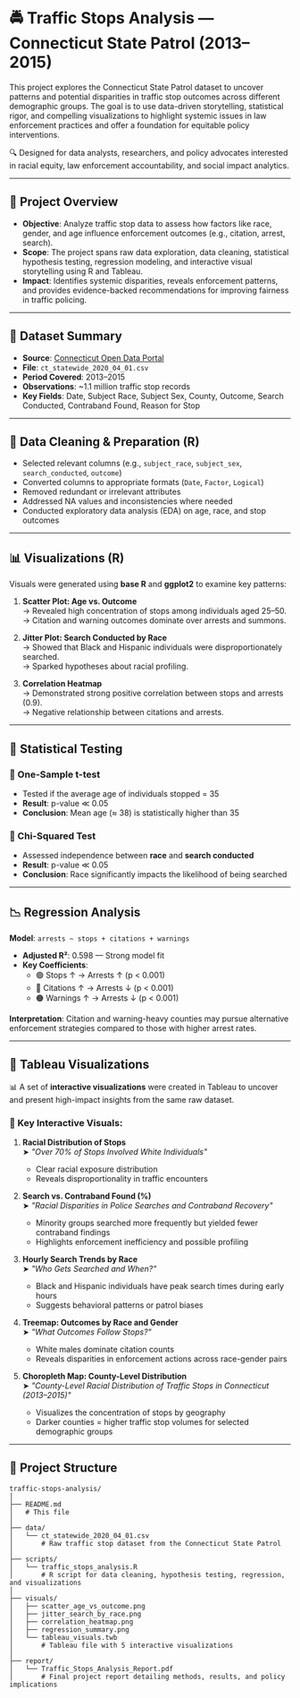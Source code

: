 # 🚔 Traffic Stops Analysis — Connecticut State Patrol (2013–2015)

This project explores the Connecticut State Patrol dataset to uncover patterns and potential disparities in traffic stop outcomes across different demographic groups. The goal is to use data-driven storytelling, statistical rigor, and compelling visualizations to highlight systemic issues in law enforcement practices and offer a foundation for equitable policy interventions.

🔍 Designed for data analysts, researchers, and policy advocates interested in racial equity, law enforcement accountability, and social impact analytics.

---

## 📌 Project Overview

- **Objective**: Analyze traffic stop data to assess how factors like race, gender, and age influence enforcement outcomes (e.g., citation, arrest, search).
- **Scope**: The project spans raw data exploration, data cleaning, statistical hypothesis testing, regression modeling, and interactive visual storytelling using R and Tableau.
- **Impact**: Identifies systemic disparities, reveals enforcement patterns, and provides evidence-backed recommendations for improving fairness in traffic policing.

---

## 📁 Dataset Summary

- **Source**: [Connecticut Open Data Portal](https://openpolicing.stanford.edu/data/)
- **File**: `ct_statewide_2020_04_01.csv`
- **Period Covered**: 2013–2015
- **Observations**: ~1.1 million traffic stop records
- **Key Fields**: Date, Subject Race, Subject Sex, County, Outcome, Search Conducted, Contraband Found, Reason for Stop

---

## 🧹 Data Cleaning & Preparation (R)

- Selected relevant columns (e.g., `subject_race`, `subject_sex`, `search_conducted`, `outcome`)
- Converted columns to appropriate formats (`Date`, `Factor`, `Logical`)
- Removed redundant or irrelevant attributes
- Addressed NA values and inconsistencies where needed
- Conducted exploratory data analysis (EDA) on age, race, and stop outcomes

---

## 📊 Visualizations (R)

Visuals were generated using **base R** and **ggplot2** to examine key patterns:

1. **Scatter Plot: Age vs. Outcome**  
   → Revealed high concentration of stops among individuals aged 25–50.  
   → Citation and warning outcomes dominate over arrests and summons.

2. **Jitter Plot: Search Conducted by Race**  
   → Showed that Black and Hispanic individuals were disproportionately searched.  
   → Sparked hypotheses about racial profiling.

3. **Correlation Heatmap**  
   → Demonstrated strong positive correlation between stops and arrests (0.9).  
   → Negative relationship between citations and arrests.

---

## 📐 Statistical Testing

### 🔹 One-Sample t-test  
- Tested if the average age of individuals stopped = 35  
- **Result**: p-value ≪ 0.05  
- **Conclusion**: Mean age (≈ 38) is statistically higher than 35

### 🔹 Chi-Squared Test  
- Assessed independence between **race** and **search conducted**  
- **Result**: p-value ≪ 0.05  
- **Conclusion**: Race significantly impacts the likelihood of being searched

---

## 📉 Regression Analysis

**Model**: `arrests ~ stops + citations + warnings`

- **Adjusted R²**: 0.598 — Strong model fit
- **Key Coefficients**:
  - 🟢 Stops ↑ → Arrests ↑ (p < 0.001)
  - 🔴 Citations ↑ → Arrests ↓ (p < 0.001)
  - 🟠 Warnings ↑ → Arrests ↓ (p < 0.001)

**Interpretation**: Citation and warning-heavy counties may pursue alternative enforcement strategies compared to those with higher arrest rates.

---

## 📍 Tableau Visualizations

📊 A set of **interactive visualizations** were created in Tableau to uncover and present high-impact insights from the same raw dataset.

### 📌 Key Interactive Visuals:

1. **Racial Distribution of Stops**  
   ➤ _"Over 70% of Stops Involved White Individuals"_  
   - Clear racial exposure distribution
   - Reveals disproportionality in traffic encounters

2. **Search vs. Contraband Found (%)**  
   ➤ _"Racial Disparities in Police Searches and Contraband Recovery"_  
   - Minority groups searched more frequently but yielded fewer contraband findings  
   - Highlights enforcement inefficiency and possible profiling

3. **Hourly Search Trends by Race**  
   ➤ _"Who Gets Searched and When?"_  
   - Black and Hispanic individuals have peak search times during early hours  
   - Suggests behavioral patterns or patrol biases

4. **Treemap: Outcomes by Race and Gender**  
   ➤ _"What Outcomes Follow Stops?"_  
   - White males dominate citation counts  
   - Reveals disparities in enforcement actions across race-gender pairs

5. **Choropleth Map: County-Level Distribution**  
   ➤ _"County-Level Racial Distribution of Traffic Stops in Connecticut (2013–2015)"_  
   - Visualizes the concentration of stops by geography  
   - Darker counties = higher traffic stop volumes for selected demographic groups

---

## 📁 Project Structure

```
traffic-stops-analysis/
│
├── README.md
│   # This file
│
├── data/
│   └── ct_statewide_2020_04_01.csv
│       # Raw traffic stop dataset from the Connecticut State Patrol
│
├── scripts/
│   └── traffic_stops_analysis.R
│       # R script for data cleaning, hypothesis testing, regression, and visualizations
│
├── visuals/
│   ├── scatter_age_vs_outcome.png
│   ├── jitter_search_by_race.png
│   ├── correlation_heatmap.png
│   ├── regression_summary.png
│   └── tableau_visuals.twb
│       # Tableau file with 5 interactive visualizations
│
├── report/
│   └── Traffic_Stops_Analysis_Report.pdf
│       # Final project report detailing methods, results, and policy implications
```
